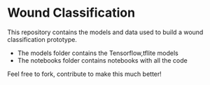 # Wound Classification
This repository contains the models and data used to build a wound classification prototype.
* The models folder contains the Tensorflow,tflite models
* The notebooks folder contains notebooks with all the code

Feel free to fork, contribute to make this much better!
